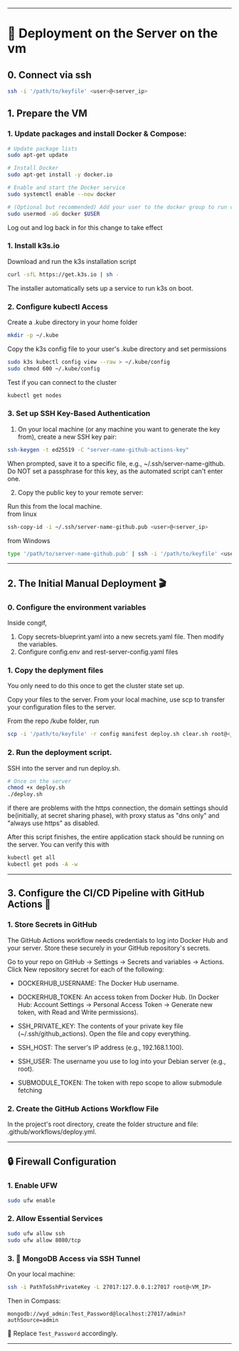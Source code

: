 
---

# 🚀 Deployment on the Server on the vm

## 0. Connect via ssh

```bash
ssh -i '/path/to/keyfile' <user>@<server_ip>
```

## 1. Prepare the VM

### 1. Update packages and install Docker & Compose:

```bash
# Update package lists
sudo apt-get update

# Install Docker
sudo apt-get install -y docker.io

# Enable and start the Docker service
sudo systemctl enable --now docker

# (Optional but recommended) Add your user to the docker group to run docker commands without sudo
sudo usermod -aG docker $USER
```
Log out and log back in for this change to take effect

### 1. Install k3s.io

Download and run the k3s installation script

```bash
curl -sfL https://get.k3s.io | sh -
```
The installer automatically sets up a service to run k3s on boot.

### 2. Configure kubectl Access

Create a .kube directory in your home folder
```bash
mkdir -p ~/.kube
```

Copy the k3s config file to your user's .kube directory and set permissions
```bash
sudo k3s kubectl config view --raw > ~/.kube/config
sudo chmod 600 ~/.kube/config
```

Test if you can connect to the cluster
```bash
kubectl get nodes
```

### 3. Set up SSH Key-Based Authentication
1. On your local machine (or any machine you want to generate the key from), create a new SSH key pair:

```bash
ssh-keygen -t ed25519 -C "server-name-github-actions-key"
```
  When prompted, save it to a specific file, e.g., ~/.ssh/server-name-github.\
  Do NOT set a passphrase for this key, as the automated script can't enter one.

2. Copy the public key to your remote server:

Run this from the local machine.\
from linux
```bash
ssh-copy-id -i ~/.ssh/server-name-github.pub <user>@<server_ip>
```
from Windows
```bash
type '/path/to/server-name-github.pub' | ssh -i '/path/to/keyfile' <user>@<server_ip> "cat >> .ssh/authorized_keys"
```
---

## 2. The Initial Manual Deployment 🎬

### 0. Configure the environment variables
Inside congif,
  1. Copy secrets-blueprint.yaml into a new secrets.yaml file. Then modify the variables.
  2. Configure config.env and rest-server-config.yaml files

### 1. Copy the deplyment files

You only need to do this once to get the cluster state set up.

Copy your files to the server. From your local machine, use scp to transfer your configuration files to the server.

From the repo /kube folder, run

```bash
scp -i '/path/to/keyfile' -r config manifest deploy.sh clear.sh root@<_server_ip>:~/
```
### 2. Run the deployment script. 

SSH into the server and run deploy.sh.

```bash
# Once on the server
chmod +x deploy.sh
./deploy.sh
```

if there are problems with the https connection, the domain settings should be(initially, at secret sharing phase), 
with proxy status as "dns only" and "always use https" as disabled.


After this script finishes, the entire application stack should be running on the server. You can verify this with 
```bash
kubectl get all
kubectl get pods -A -w
```

---
## 3. Configure the CI/CD Pipeline with GitHub Actions 🚀

### 1. Store Secrets in GitHub

The GitHub Actions workflow needs credentials to log into Docker Hub and your server. Store these securely in your GitHub repository's secrets.

Go to your repo on GitHub -> Settings -> Secrets and variables -> Actions.\
Click New repository secret for each of the following:

* DOCKERHUB_USERNAME: The Docker Hub username.

* DOCKERHUB_TOKEN: An access token from Docker Hub. (In Docker Hub: Account Settings -> Personal Access Token -> Generate new token, with Read and Write permissions).

 * SSH_PRIVATE_KEY: The contents of your private key file (~/.ssh/github_actions). Open the file and copy everything.

* SSH_HOST: The server's IP address (e.g., 192.168.1.100).

* SSH_USER: The username you use to log into your Debian server (e.g., root).

* SUBMODULE_TOKEN: The token with repo scope to allow submodule fetching

### 2. Create the GitHub Actions Workflow File
In the project's root directory, create the folder structure and file: .github/workflows/deploy.yml.

---





## 🔒 Firewall Configuration

### 1. Enable UFW

```bash
sudo ufw enable
```

### 2. Allow Essential Services

```bash
sudo ufw allow ssh
sudo ufw allow 8080/tcp
```

### 3. 📡 MongoDB Access via SSH Tunnel

On your local machine:

```bash
ssh -i PathToSshPrivateKey -L 27017:127.0.0.1:27017 root@<VM_IP>
```

Then in Compass:

```text
mongodb://wyd_admin:Test_Password@localhost:27017/admin?authSource=admin
```

🔐 Replace `Test_Password` accordingly.

---